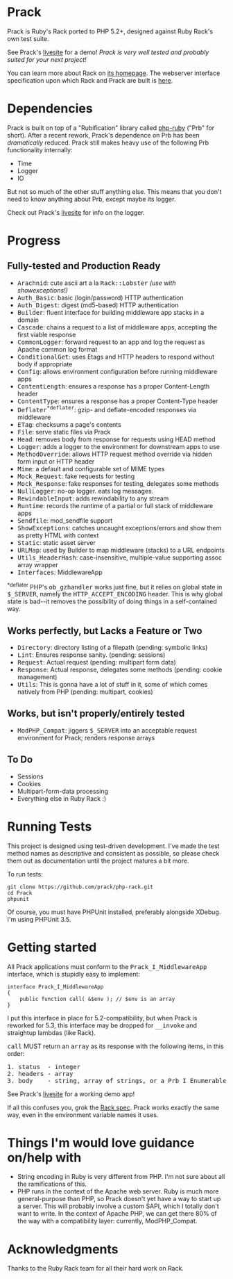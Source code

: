 Prack
=====

Prack is Ruby's Rack ported to PHP 5.2+, designed against Ruby Rack's own test suite.

See Prack's [livesite](http://github.com/prack/livesite) for a demo! _Prack is very
well tested and probably suited for your next project!_

You can learn more about Rack on [its homepage](http://rack.rubyforge.org/ "Rack Homepage").
The webserver interface specification upon which Rack and Prack are built is 
[here](http://rack.rubyforge.org/doc/SPEC.html "Rack Specification").

Dependencies
============

Prack is built on top of a "Rubification" library called
[php-ruby](http://github.com/prack/php-rb "Prb Homepage") ("Prb" for short). After a recent
rework, Prack's dependence on Prb has been _dramatically_ reduced. Prack still makes heavy
use of the following Prb functionality internally:

* Time
* Logger
* IO

But not so much of the other stuff anything else. This means that you don't need to know
anything about Prb, except maybe its logger.

Check out Prack's [livesite](http://github.com/prack/livesite) for info on the logger.


Progress
========

Fully-tested and Production Ready
---------------------------------

* <tt>Arachnid</tt>: cute ascii art a la <tt>Rack::Lobster</tt> _(use with showexceptions!)_
* <tt>Auth_Basic</tt>: basic (login/password) HTTP authentication
* <tt>Auth_Digest</tt>: digest (md5-based) HTTP authentication
* <tt>Builder</tt>: fluent interface for building middleware app stacks in a domain
* <tt>Cascade</tt>: chains a request to a list of middleware apps, accepting the first viable response
* <tt>CommonLogger</tt>: forward request to an app and log the request as Apache common log format
* <tt>ConditionalGet</tt>: uses Etags and HTTP headers to respond without body if appropriate
* <tt>Config</tt>: allows environment configuration before running middleware apps
* <tt>ContentLength</tt>: ensures a response has a proper Content-Length header
* <tt>ContentType</tt>: ensures a response has a proper Content-Type header
* <tt>Deflater<sup>*deflater</sup></tt>: gzip- and deflate-encoded responses via middleware
* <tt>ETag</tt>: checksums a page's contents
* <tt>File</tt>: serve static files via Prack
* <tt>Head</tt>: removes body from response for requests using HEAD method
* <tt>Logger</tt>: adds a logger to the environment for downstream apps to use
* <tt>MethodOverride</tt>: allows HTTP request method override via hidden form input or HTTP header
* <tt>Mime</tt>: a default and configurable set of MIME types
* <tt>Mock_Request</tt>: fake requests for testing
* <tt>Mock_Response</tt>: fake responses for testing, delegates some methods
* <tt>NullLogger</tt>: no-op logger. eats log messages.
* <tt>RewindableInput</tt>: adds rewindability to any stream
* <tt>Runtime</tt>: records the runtime of a partial or full stack of middleware apps
* <tt>Sendfile</tt>: mod_sendfile support
* <tt>ShowExceptions</tt>: catches uncaught exceptions/errors and show them as pretty HTML with context
* <tt>Static</tt>: static asset server
* <tt>URLMap</tt>: used by Builder to map middleware (stacks) to a URL endpoints
* <tt>Utils_HeaderHash</tt>: case-insensitive, multiple-value supporting assoc array wrapper
* <tt>Interfaces</tt>: MiddlewareApp

<sup>*deflater</sup> PHP's <tt>ob\_gzhandler</tt> works just fine, but it relies on global state
in <tt>$\_SERVER</tt>, namely the <tt>HTTP\_ACCEPT_ENCODING</tt> header. This is why global state
is bad--it removes the possibility of doing things in a self-contained way.

Works perfectly, but Lacks a Feature or Two
-------------------------------------------

* <tt>Directory</tt>: directory listing of a filepath (pending: symbolic links)
* <tt>Lint</tt>: Ensures response sanity. (pending</tt>: sessions)
* <tt>Request</tt>: Actual request (pending</tt>: multipart form data)
* <tt>Response</tt>: Actual response, delegates some methods (pending</tt>: cookie management)
* <tt>Utils</tt>: This is gonna have a lot of stuff in it, some of which comes natively from PHP (pending</tt>: multipart, cookies)

Works, but isn't properly/entirely tested
-----------------------------------------

* <tt>ModPHP_Compat</tt>: jiggers <tt>$\_SERVER</tt> into an acceptable request environment for Prack; renders response arrays

To Do
-----

* Sessions
* Cookies
* Multipart-form-data processing
* Everything else in Ruby Rack :)

Running Tests
=============

This project is designed using test-driven development. I've made the test
method names as descriptive and consistent as possible, so please check them
out as documentation until the project matures a bit more.

To run tests:

	git clone https://github.com/prack/php-rack.git
	cd Prack
	phpunit

Of course, you must have PHPUnit installed, preferably alongside XDebug. I'm using
PHPUnit 3.5.


Getting started
===============

All Prack applications must conform to the <tt>Prack\_I_MiddlewareApp</tt> interface,
which is stupidly easy to implement:

	interface Prack_I_MiddlewareApp
	{
		public function call( &$env ); // $env is an array
	}

I put this interface in place for 5.2-compatibility, but when Prack is reworked for 5.3,
this interface may be dropped for <tt>__invoke</tt> and straightup lambdas (like Rack).

<tt>call</tt> MUST return an <tt>array</tt> as its response with the following items, in this order:

<pre>
1. status  - integer
2. headers - array
3. body    - string, array of strings, or a Prb_I_Enumerable
</pre>


See Prack's [livesite](http://github.com/prack/livesite) for a working demo app!

If all this confuses you, grok the [Rack spec](http://rack.rubyforge.org/doc/SPEC.html "Rack Interface Specification").
Prack works exactly the same way, even in the environment variable names it uses.


Things I'm would love guidance on/help with
===========================================

* String encoding in Ruby is very different from PHP. I'm not sure about all the ramifications
of this.
* PHP runs in the context of the Apache web server. Ruby is much more general-purpose than PHP,
so Prack doesn't yet have a way to start up a server. This will probably involve a custom SAPI,
which I totally don't want to write. In the context of Apache PHP, we can get there 80% of the
way with a compatibility layer: currently, ModPHP_Compat.


Acknowledgments
===============

Thanks to the Ruby Rack team for all their hard work on Rack.